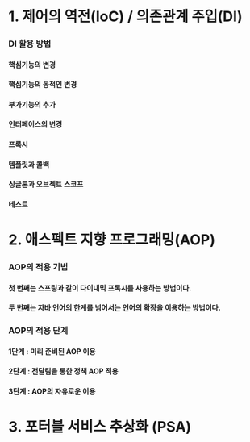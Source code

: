 # 1. 제어의 역전(IoC) / 의존관계 주입(DI)

### DI 활용 방법

#### 핵심기능의 변경

#### 핵심기능의 동적인 변경

#### 부가기능의 추가

#### 인터페이스의 변경

#### 프록시

#### 템플릿과 콜백

#### 싱글톤과 오브젝트 스코프

#### 테스트


# 2. 애스펙트 지향 프로그래밍(AOP)

### AOP의 적용 기법

#### 첫 번째는 스프링과 같이 다이내믹 프록시를 사용하는 방법이다.

#### 두 번째는 자바 언어의 한계를 넘어서는 언어의 확장을 이용하는 방법이다.

### AOP의 적용 단계

#### 1단계 : 미리 준비된 AOP 이용
#### 2단계 : 전달팀을 통한 정책 AOP 적용
#### 3단계 : AOP의 자유로운 이용


# 3. 포터블 서비스 추상화 (PSA)
